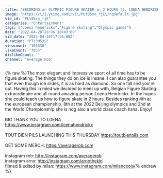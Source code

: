 ```yaml
---
title: "BECOMING an OLYMPIC FIGURE SKATER in 2 HOURS ft. LOENA HENDRICKX"
image: "https:\/\/i.ytimg.com\/vi\/PLt05xo_rjE\/hqdefault.jpg"
vid_id: "PLt05xo_rjE"
categories: "Entertainment"
tags: ["Loena hendrickx","Figure skating","Olympic games"]
date: "2022-04-28T20:06:18+03:00"
vid_date: "2022-04-26T17:55:00Z"
duration: "PT13M53S"
viewcount: "101630"
likeCount: "7035"
dislikeCount: ""
channel: "Average Rob"
---
```

{% raw %}The most elegant and impressive sport of all time has to be figure skating. The things they do on ice is insane. I can also guarantee you that even though ice slides, it is as hard as diamond. So one fall and you're out. Having this in mind we decided to meet up with, Belgian Figure Skating extraordinaire and all round amazing person Loena Hendrickx. In the hopes she could teach us how to figure skate in 2 hours. Besides ranking 4th at the european championship, 8th at the 2022 Beijing olympics and 2nd at the World Championship she is nog also a world class coach haha. Enjoy!<br /><br />BIG THANK YOU TO LOENA<br /><a rel="nofollow" target="blank" href="https://www.instagram.com/loenahendrickx">https://www.instagram.com/loenahendrickx</a><br /><br />TOUT BIEN PILS LAUNCHING THIS THURSDAY  <a rel="nofollow" target="blank" href="https://toutbienpils.com">https://toutbienpils.com</a><br /><br />GET SOME MERCH: <a rel="nofollow" target="blank" href="https://averagerob.com">https://averagerob.com</a><br /><br />instagram rob: <a rel="nofollow" target="blank" href="http://instagram.com/averagerob">http://instagram.com/averagerob</a><br />instagram arno: <a rel="nofollow" target="blank" href="http://instagram.com/arnothekid">http://instagram.com/arnothekid</a><br />filmed &amp; edited by milan: <a rel="nofollow" target="blank" href="https://www.instagram.com/milancools">https://www.instagram.com/milancools</a>{% endraw %}
